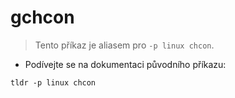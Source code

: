 # gchcon

> Tento příkaz je aliasem pro `-p linux chcon`.

- Podívejte se na dokumentaci původního příkazu:

`tldr -p linux chcon`

